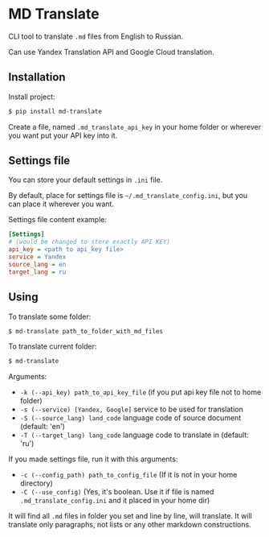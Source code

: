 # MD Translate

CLI tool to translate `.md` files from English to Russian.


Can use Yandex Translation API and Google Cloud translation.

## Installation

Install project:

```bash
$ pip install md-translate
```

Create a file, named `.md_translate_api_key` in your home folder or wherever you want put your API key into it.

## Settings file

You can store your default settings in `.ini` file.

By default, place for settings file is `~/.md_translate_config.ini`, but you can place it wherever you want.

Settings file content example:
```.ini
[Settings]
# (would be changed to store exactly API KEY)
api_key = <path to api_key file> 
service = Yandex
source_lang = en
target_lang = ru

```

## Using

To translate some folder:

```bash
$ md-translate path_to_folder_with_md_files
```

To translate current folder:

```bash
$ md-translate
```

Arguments:

* `-k (--api_key) path_to_api_key_file` (if you put api key file not to home folder)
* `-s (--service) [Yandex, Google]` service to be used for translation
* `-S (--source_lang) land_code` language code of source document (default: 'en')
* `-T (--target_lang) lang_code` language code to translate in (default: 'ru')

If you made settings file, run it with this arguments:

* `-c (--config_path) path_to_config_file` (If it is not in your home directory)
* `-C (--use_config)` (Yes, it's boolean. Use it if file is named `.md_translate_config.ini` and it placed in your home dir)

It will find all `.md` files in folder you set and line by line, will translate. It will translate only paragraphs, not lists or any other markdown constructions.
